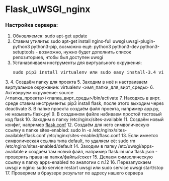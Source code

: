 # Flask_uWSGI_nginx

<h3>Настройка сервера:</h3>
<ol>
  <li>Обновляемся: sudo apt-get update</li>
  <li>Ставим утилиты: sudo apt-get install nginx-full uwsgi uwsgi-plugin-python3 python3-pip, возможно ещё: python3 python3-dev python3-setuptools - возможно, нужно будет дополнить список репозиториев, чтобы был доступен uwsgi</li>
  <li>Устанавливаем инструменты для виртуального окружения: <pre>sudo pip3 install virtualenv или sudo easy_install-3.4 virtualenv</pre></li>
</ol>
3. 
4. Создаём папку для проекта
5. Заходим в неё и настраиваем виртуальное окружение: virtualenv <имя_папки_для_вирт_среды>
6. Активируем окружение: source /<папка_проекта>/<папка_вирт_среды>/bin/activate
7. Находясь в вирт. среде ставим инструменты: pip3 install flask, после этого выходим через deactivate
8. В папке проекта создаём файл проекта, например app.py, не называть flask.py!
9. В созданном файле набиваем простой тестовый код flask
10. Заходим в папку /etc/nginx/sites-available
11. Создаём новый конфиг, например <a href="https://raw.githubusercontent.com/Velite/Flask_uWSGI_nginx/master/flask.conf">flask.conf</a>
12. Создаём для него символическую ссылку в папке sites-enabled: sudo ln -s /etc/nginx/sites-available/flask.conf /etc/nginx/sites-enabled/flasc.conf
13. Если имеется символическая ссылка типа default, то удаляем её: sudo rm /etc/nginx/sites-enabled/default
14. Заходим в папку /etc/uwsgi/apps-available и создаём там новый файл, например flask.ini или flask.json - проверить права на папки/файлы/сокет
15. Делаем символическую ссылку в папку apps-enabled по аналогии с п.12
16. Перезапускаем uwsgi и nginx: sudo service restart uwsgi или sudo service uwsgi start/stop
17. Проверяем в браузере результат по адресу нашего сервера
